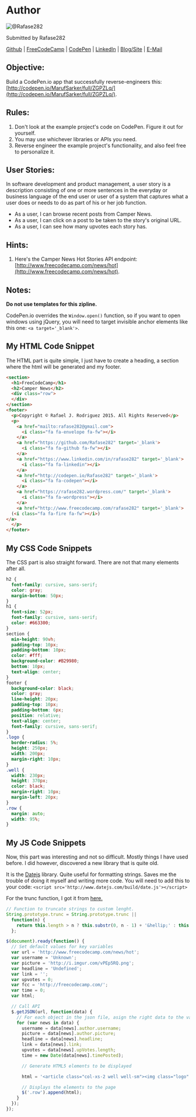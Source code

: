 # Author
![@Rafase282](https://avatars0.githubusercontent.com/Rafase282?&s=128)

Submitted by Rafase282

[Github](https://github.com/Rafase282) | [FreeCodeCamp](http://www.freecodecamp.com/rafase282) | [CodePen](http://codepen.io/Rafase282/) | [LinkedIn](https://www.linkedin.com/in/rafase282) | [Blog/Site](https://rafase282.wordpress.com/) | [E-Mail](mailto:rafase282@gmail.com)

## Objective:
Build a CodePen.io app that successfully reverse-engineers this: [http://codepen.io/MarufSarker/full/ZGPZLq/](http://codepen.io/MarufSarker/full/ZGPZLq/).

## Rules:
1. Don't look at the example project's code on CodePen. Figure it out for yourself.
2. You may use whichever libraries or APIs you need.
3. Reverse engineer the example project's functionality, and also feel free to personalize it.

## User Stories:
In software development and product management, a user story is a description consisting of one or more sentences in the everyday or business language of the end user or user of a system that captures what a user does or needs to do as part of his or her job function.
- As a user, I can browse recent posts from Camper News.
- As a user, I can click on a post to be taken to the story's original URL.
- As a user, I can see how many upvotes each story has.

## Hints:
1. Here's the Camper News Hot Stories API endpoint: [http://www.freecodecamp.com/news/hot](http://www.freecodecamp.com/news/hot).

## Notes:
**Do not use templates for this zipline.**

CodePen.io overrides the `Window.open()` function, so if you want to open windows using jQuery, you will need to target invisible anchor elements like this one: `<a target='_blank'>`.

## My HTML Code Snippet
The HTML part is quite simple, I just have to create a heading, a section where the html will be generated and my footer.

```html
<section>
  <h1>FreeCodeCamp</h1>
  <h2>Camper News</h2>
  <div class="row">
  </div>
</section>
<footer>
  <p>Copyright © Rafael J. Rodriguez 2015. All Rights Reserved</p>
  <p>
    <a href="mailto:rafase282@gmail.com">
      <i class="fa fa-envelope fa-fw"></i>
    </a>
    <a href="https://github.com/Rafase282" target='_blank'>
      <i class="fa fa-github fa-fw"></i>
    </a>
    <a href="https://www.linkedin.com/in/rafase282" target='_blank'>
      <i class="fa fa-linkedin"></i>
    </a>
    <a href="http://codepen.io/Rafase282" target='_blank'>
      <i class="fa fa-codepen"></i>
    </a>
    <a href="https://rafase282.wordpress.com/" target='_blank'>
      <i class="fa fa-wordpress"></i>
    </a>
    <a href="http://www.freecodecamp.com/rafase282" target='_blank'>
  (<i class="fa fa-fire fa-fw"></i>)
</a>
  </p>
</footer>
```

## My CSS Code Snippets
The CSS part is also straight forward. There are not that many elements after all.

```css
h2 {
  font-family: cursive, sans-serif;
  color: gray;
  margin-bottom: 50px;
}
h1 {
  font-size: 52px;
  font-family: cursive, sans-serif;
  color: #663300;
}
section {
  min-height: 90vh;
  padding-top: 10px;
  padding-bottom: 10px;
  color: #fff;
  background-color: #B29980;
  bottom: 10px;
  text-align: center;
}
footer {
  background-color: black;
  color: gray;
  line-height: 20px;
  padding-top: 10px;
  padding-bottom: 6px;
  position: relative;
  text-align: center;
  font-family: cursive, sans-serif;
}
.logo {
  border-radius: 5%;
  height: 250px;
  width: 200px;
  margin-right: 10px;
}
.well {
  width: 230px;
  height: 370px;
  color: black;
  margin-right: 10px;
  margin-left: 20px;
}
.row {
  margin: auto;
  width: 95%;
}
```

## My JS Code Snippets
Now, this part was interesting and not so difficult. Mostly things I have used before. I did however, discovered a new library that is quite old.

It is the [Datejs](https://github.com/datejs/Datejs) library. Quite useful for formatting strings. Saves me the trouble of doing it myself and writing more code. You will need to add this to your code: `<script src='http://www.datejs.com/build/date.js'></script>`

For the trunc function, I got it from [here.](http://stackoverflow.com/questions/1199352/smart-way-to-shorten-long-strings-with-javascript)

```js
// Function to truncate strings to custom lenght.
String.prototype.trunc = String.prototype.trunc ||
  function(n) {
    return this.length > n ? this.substr(0, n - 1) + '&hellip;' : this;
  };

$(document).ready(function() {
  // Set default values for key variables
  var url = 'http://www.freecodecamp.com/news/hot';
  var username = 'Unknown';
  var picture = 'http://i.imgur.com/vPEp5RQ.png';
  var headline = 'Undefined';
  var link = '';
  var upvotes = 0;
  var fcc = 'http://freecodecamp.com/';
  var time = 0;
  var html;

  // Call API
  $.getJSON(url, function(data) {
    // For each object in the json file, asign the right data to the variables.
    for (var news in data) {
      username = data[news].author.username;
      picture = data[news].author.picture;
      headline = data[news].headline;
      link = data[news].link;
      upvotes = data[news].upVotes.length;
      time = new Date(data[news].timePosted);

      // Generate HTML5 elements to be displayed

      html = '<article class="col-xs-2 well well-sm"><img class="logo" src="' + picture + '"><a href="' + fcc + username + '" target="_blank"><p>by' + username + '(<i class="fa fa-fire fa-fw"></i>)<span class="glyphicon glyphicon glyphicon-arrow-up"></span>' + upvotes + '</p></a><a href="' + link + '"target="_blank"><p>' + headline.trunc(50) + '</p></a><p> Posted on: ' + time.toString('ddd d, MMM yyyy') + '</p></article>';

      // Displays the elements to the page
      $('.row').append(html);
    }
  });
});
```
